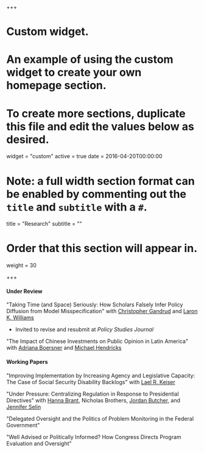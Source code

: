 +++
# Custom widget.
# An example of using the custom widget to create your own homepage section.
# To create more sections, duplicate this file and edit the values below as desired.
widget = "custom"
active = true
date = 2016-04-20T00:00:00

# Note: a full width section format can be enabled by commenting out the `title` and `subtitle` with a `#`.
title = "Research"
subtitle = ""

# Order that this section will appear in.
weight = 30

+++

#### Under Review

"Taking Time (and Space) Seriously: How Scholars Falsely Infer Policy Diffusion from Model Misspecification" with [Christopher Gandrud](https://www.iq.harvard.edu/people/christopher-gandrud) and [Laron K. Williams](http://web.missouri.edu/~williamslaro/) 

- Invited to revise and resubmit at *Policy Studies Journal*

"The Impact of Chinese Investments on Public Opinion in Latin America" with [Adriana Boersner](https://sites.google.com/view/aboersner/about-me)
and [Michael Hendricks](https://mshzt6.wixsite.com/mshendricks)

#### Working Papers

"Improving Implementation by Increasing Agency and Legislative Capacity: The Case of Social
Security Disability Backlogs" with [Lael R. Keiser](https://truman.missouri.edu/person/lael-keiser/)

"Under Pressure: Centralizing Regulation in Response to Presidential Directives" with [Hanna Brant](https://www.hannabrant.com/),
Nicholas Brothers, [Jordan Butcher](https://www.jordanmbutcher.com/), and [Jennifer Selin](http://faculty.missouri.edu/~selinj/)

"Delegated Oversight and the Politics of Problem Monitoring in the Federal Government"

"Well Advised or Politically Informed? How Congress Directs Program Evaluation and Oversight"

<!---
"Political Appointees, Politicking, and " with Lael R.
Kesier, Susan M. Miller, and William G. Resh
-->